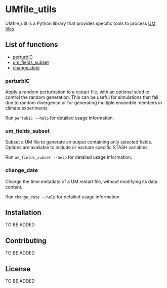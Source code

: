# UMfile_utils

UMfile_util is a Python library that provides specific tools to process [UM files](https://code.metoffice.gov.uk/doc/um/latest/papers/umdp_F03.pdf).

## List of functions

- [perturbIC](#perturbic)
- [um_fields_subset](#um-fields-subset)
- [change_date](#change-date)

### perturbIC
Apply a random perturbation to a restart file, with an optional seed to control the random generation.
This can be useful for simulations that fail due to random divergence or for generating multiple ensemble members in climate experiments.

Run `pertubIC --help` for detailed usage information.

### um_fields_subset

Subset a UM file to generate an output containing only selected fields. Options are available to include or exclude specific STASH variables.

Run `um_fields_subset --help` for detailed usage information.

### change_date
Change the time metadata of a UM restart file, without modifying its data content.

Run `change_date --help` for detailed usage information

## Installation
TO BE ADDED

## Contributing
TO BE ADDED

## License
TO BE ADDED
